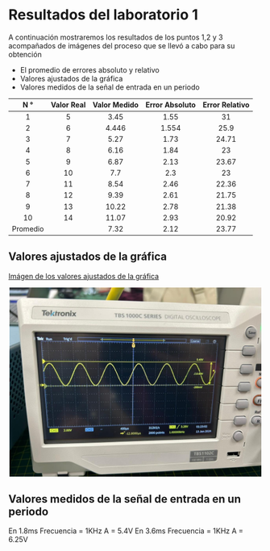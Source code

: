 # Resultados del laboratorio 1
A continuación mostraremos los resultados de los puntos 1,2 y 3 acompañados de imágenes del proceso que se llevó a cabo para su obtención

* El promedio de errores absoluto y relativo
* Valores ajustados de la gráfica
* Valores medidos de la señal de entrada en un periodo

| N ° | Valor Real | Valor Medido | Error Absoluto | Error Relativo |
|:----------:|:----------:|:----------:|:----------:|:----------:|
| 1 | 5 |3.45 | 1.55 | 31 |
| 2 | 6 | 4.446 | 1.554 | 25.9 |
| 3 | 7 | 5.27 | 1.73 | 24.71 |
| 4 | 8 | 6.16 | 1.84 | 23|
|  5 | 9 | 6.87 | 2.13 | 23.67 |
|  6 | 10 | 7.7 | 2.3 |23|
|  7 | 11 | 8.54 |2.46 | 22.36 |
|  8 | 12 | 9.39 | 2.61 | 21.75 |
| 9 | 13 |10.22| 2.78 | 21.38 |
| 10 | 14 | 11.07| 2.93 | 20.92 |
| Promedio |  |7.32 |2.12 |23.77 |



## Valores ajustados de la gráfica
[Imágen de los valores ajustados de la gráfica](https://github.com/Jordan300105/FUNDAMENTOS-DE-DISE-O/blob/main/Imagenes/imágenes%20laboratorio%201/Señal%20Sinusoidal.jpg)

<p align="center">
  <img src="https://github.com/Jordan300105/FUNDAMENTOS-DE-DISE-O/raw/main/Imagenes/imágenes%20laboratorio%201/Señal%20Sinusoidal.jpg" width="500px">
</p>


## Valores medidos de la señal de entrada en un periodo
En 1.8ms
Frecuencia = 1KHz
A = 5.4V
En 3.6ms
Frecuencia = 1KHz
A = 6.25V
